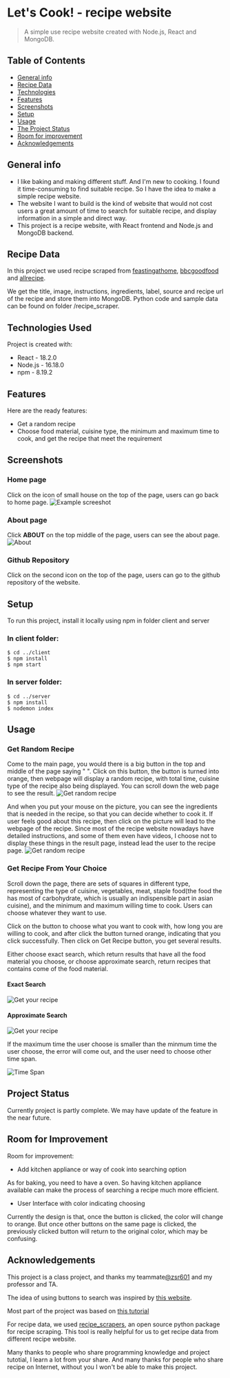# Let's Cook! - recipe website

> A simple use recipe website created with Node.js, React and MongoDB.

## Table of Contents

- [General info](#general-info)
- [Recipe Data](#recipe-data)
- [Technologies](#technologies-used)
- [Features](#features)
- [Screenshots](#screenshots)
- [Setup](#setup)
- [Usage](#usage)
- [The Project Status](#the-project-status)
- [Room for improvement](#room-for-improvement)
- [Acknowledgements](#acknowledgements)

## General info

- I like baking and making different stuff. And I'm new to cooking. I found it time-consuming to find suitable recipe. So I have the idea to make a simple recipe website.
- The website I want to build is the kind of website that would not cost users a great amount of time to search for suitable recipe, and display information in a simple and direct way.
- This project is a recipe website, with React frontend and Node.js and MongoDB backend.

## Recipe Data

In this project we used recipe scraped from [feastingathome](https://www.feastingathome.com/), [bbcgoodfood](https://www.bbcgoodfood.com/) and [allrecipe](https://www.allrecipe.com/).

We get the title, image, instructions, ingredients, label, source and recipe url of the recipe and store them into MongoDB. Python code and sample data can be found on folder /recipe_scraper.

## Technologies Used

Project is created with:

- React - 18.2.0
- Node.js - 16.18.0
- npm - 8.19.2

## Features

Here are the ready features:

- Get a random recipe
- Choose food material, cuisine type, the minimum and maximum time to cook, and get the recipe that meet the requirement

## Screenshots

### Home page

Click on the icon of small house on the top of the page, users can go back to home page.
![Example screeshot](./img/main-screenshoot-1.png)

### About page

Click **ABOUT** on the top middle of the page, users can see the about page.
![About](./img/about.png)

### Github Repository

Click on the second icon on the top of the page, users can go to the github repository of the website.

## Setup

To run this project, install it locally using npm in folder client and server

### In client folder:

```
$ cd ../client
$ npm install
$ npm start
```

### In server folder:

```
$ cd ../server
$ npm install
$ nodemon index
```

## Usage

### Get Random Recipe

Come to the main page, you would there is a big button in the top and middle of the page saying " ". Click on this button, the button is turned into orange, then webpage will display a random recipe, with total time, cuisine type of the recipe also being displayed. You can scroll down the web page to see the result.
![Get random recipe](./img/random-1.png)

And when you put your mouse on the picture, you can see the ingredients that is needed in the recipe, so that you can decide whether to cook it. If user feels good about this recipe, then click on the picture will lead to the webpage of the recipe. Since most of the recipe website nowadays have detailed instructions, and some of them even have videos, I choose not to display these things in the result page, instead lead the user to the recipe page.
![Get random recipe](./img/random.gif)

### Get Recipe From Your Choice

Scroll down the page, there are sets of squares in different type, representing the type of cuisine, vegetables, meat, staple food(the food the has most of carbohydrate, which is usually an indispensible part in asian cuisine), and the minimum and maximum willing time to cook. Users can choose whatever they want to use.

<!-- 也许放个gif图会更好-->

Click on the button to choose what you want to cook with, how long you are willing to cook, and after click the button turned orange, indicating that you click successfully. Then click on Get Recipe button, you get several results.

Either choose exact search, which return results that have all the food material you choose, or choose approximate search, return recipes that contains come of the food material.

#### Exact Search

![Get your recipe](./img/choose.gif)

#### Approximate Search

![Get your recipe](./img/choose-1.gif)

If the maximum time the user choose is smaller than the minmum time the user choose, the error will come out, and the user need to choose other time span.

![Time Span](./img/time-span.gif)

## Project Status

Currently project is partly complete. We may have update of the feature in the near future.

## Room for Improvement

Room for improvement:

- Add kitchen appliance or way of cook into searching option

As for baking, you need to have a oven. So having kitchen appliance available can make the process of searching a recipe much more efficient.

- User Interface with color indicating choosing

Currently the design is that, once the button is clicked, the color will change to orange. But once other buttons on the same page is clicked, the previously clicked button will return to the original color, which may be confusing.

## Acknowledgements

This project is a class project, and thanks my teammate[@zsr601](https://github.com/zsr601/) and my professor and TA.

The idea of using buttons to search was inspired by [this website](https://cook.yunyoujun.cn/).

Most part of the project was based on [this tutorial](https://medium.com/swlh/how-to-create-your-first-mern-mongodb-express-js-react-js-and-node-js-stack-7e8b20463e66)

For recipe data, we used [recipe_scrapers](https://github.com/hhursev/recipe-scrapers), an open source python package for recipe scraping. This tool is really helpful for us to get recipe data from different recipe website.

Many thanks to people who share programming knowledge and project tutotial, I learn a lot from your share. And many thanks for people who share recipe on Internet, without you I won't be able to make this project.
